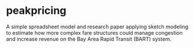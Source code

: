 # peakpricing
A simple spreadsheet model and research paper applying sketch modeling to estimate how more complex fare structures could manage congestion and increase revenue on the Bay Area Rapid Transit (BART) system.
